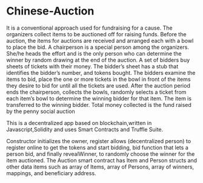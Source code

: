 # Chinese-Auction
It is a conventional approach used for fundraising for a cause. The organizers collect items to be auctioned off for raising funds. Before the auction, the items for auctions are received and arranged each with a bowl to place the bid.  A chairperson is a special person among the organizers. She/he heads the effort and is the only person who can determine the winner by random drawing at the end of the auction. A set of bidders buy sheets of tickets with their money. The bidder’s sheet has a stub that identifies the bidder’s number, and tokens bought. 
The bidders examine the items to bid, place the one or more tickets in the bowl in front of the items they desire to bid for until all the tickets are used. After the auction period ends the chairperson, collects the bowls, randomly selects a ticket from each item’s bowl to determine the winning bidder for that item. The item is transferred to the winning bidder. Total money collected is the fund raised by the penny social auction

This is a decentralized app based on blockchain,written in Javascript,Solidity and uses Smart Contracts and Truffle Suite.

Constructor  initializes the owner, register  allows (decentralized person) to register online to get the tokens and start bidding, bid function that lets a person bid, and finally revealWinner, to randomly choose the winner for the item auctioned. The Auction smart contract has Item and Person structs and other data items such as array of Items, array of Persons, array of winners, mappings, and beneficiary address. 
